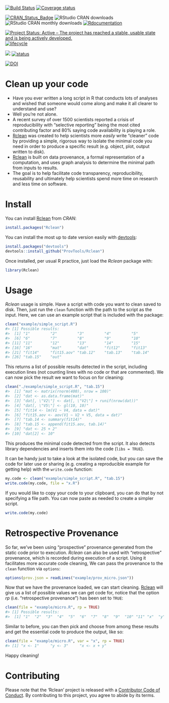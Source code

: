 
<!-- README.md is generated from README.Rmd. Please edit that file -->

<!-- # ijtiff  <img src="man/figures/logo.png" height="140" align="right"> -->

<!-- Code status -->

[![Build
Status](https://travis-ci.org/ProvTools/Rclean.svg?branch=master)](https://travis-ci.org/ProvTools/Rclean)
[![Coverage
status](https://codecov.io/gh/provtools/Rclean/branch/master/graph/badge.svg)](https://codecov.io/github/provtools/Rclean?branch=master)

<!-- R status -->

[![CRAN\_Status\_Badge](http://www.r-pkg.org/badges/version/Rclean)](https://cran.r-project.org/package=Rclean)
![RStudio CRAN
downloads](http://cranlogs.r-pkg.org/badges/grand-total/Rclean)
![RStudio CRAN monthly
downloads](http://cranlogs.r-pkg.org/badges/Rclean)
[![Rdocumentation](http://www.rdocumentation.org/badges/version/Rclean)](http://www.rdocumentation.org/packages/Rclean)

<!-- Dev status -->

[![Project Status: Active – The project has reached a stable, usable
state and is being actively
developed.](http://www.repostatus.org/badges/latest/active.svg)](http://www.repostatus.org/#active)
[![lifecycle](https://img.shields.io/badge/lifecycle-maturing-blue.svg)](https://www.tidyverse.org/lifecycle/#maturing)

<!-- Package Review -->

[![](https://badges.ropensci.org/327_status.svg)](https://github.com/ropensci/software-review/issues/327)
[![status](http://joss.theoj.org/papers/334d80d5508056dc6e7e17c6fd3ed5a6/status.svg)](http://joss.theoj.org/papers/334d80d5508056dc6e7e17c6fd3ed5a6)

<!-- Archiving -->

[![DOI](https://zenodo.org/badge/102645585.svg)](https://zenodo.org/badge/latestdoi/102645585)

# Clean up your code

  - Have you ever written a long script in R that conducts lots of
    analyses and wished that someone would come along and make it all
    clearer to understand and use?
  - Well you’re not alone.
  - A recent survey of over 1500 scientists reported a crisis of
    reproducibility with “selective reporting” being the most cited
    contributing factor and 80% saying code availability is playing a
    role.
  - [Rclean](https://github.com/ProvTools/Rclean) was created to help
    scientists more *easily* write “cleaner” code by providing a simple,
    rigorous way to isolate the minimal code you need in order to
    produce a specific result (e.g. object, plot, output written to
    disk).
  - [Rclean](https://github.com/ProvTools/Rclean) is built on data
    provenance, a formal representation of a computation, and uses graph
    analysis to determine the minimal path from inputs to results.
  - The goal is to help facilitate code transparency, reproducibility,
    reusability and ultimately help scientists spend more time on
    research and less time on software.

# Install

You can install
[Rclean](https://cran.r-project.org/web/packages/Rclean/) from *CRAN*:

``` r
install.packages("Rclean")
```

You can install the most up to date version easily with
[devtools](https://github.com/hadley/devtools):

``` r
install.packages("devtools")
devtools::install_github("ProvTools/Rclean")
```

Once installed, per usual R practice, just load the *Rclean* package
with:

``` r
library(Rclean)
```

# Usage

*Rclean* usage is simple. Have a script with code you want to clean
saved to disk. Then, just run the `clean` function with the path to the
script as the input. Here, we can use an example script that is included
with the package:

``` r
clean("example/simple_script.R")
#> [1] Possible results:
#>  [1] "1"         "2"         "3"         "4"         "5"        
#>  [6] "6"         "7"         "8"         "9"         "10"       
#> [11] "11"        "12"        "13"        "14"        "15"       
#> [16] "16"        "mat"       "dat"       "fit12"     "fit13"    
#> [21] "fit14"     "fit15.aov" "tab.12"    "tab.13"    "tab.14"   
#> [26] "tab.15"    "out"
```

This returns a list of possible results detected in the script,
including execution lines (not counting lines with no code or that are
commented). We can now pick the result we want to focus on for cleaning:

``` r
clean("./example/simple_script.R", "tab.15")
#>  [1] "mat <- matrix(rnorm(400), nrow = 100)"            
#>  [2] "dat <- as.data.frame(mat)"                        
#>  [3] "dat[, \"V2\"] <- dat[, \"V2\"] + runif(nrow(dat))"
#>  [4] "dat[, \"V5\"] <- gl(10, 10)"                      
#>  [5] "fit14 <- lm(V1 ~ V4, data = dat)"                 
#>  [6] "fit15.aov <- aov(V1 ~ V2 + V5, data = dat)"       
#>  [7] "tab.14 <- summary(fit14)"                         
#>  [8] "tab.15 <- append(fit15.aov, tab.14)"              
#>  [9] "dat <- 25 + 2"                                    
#> [10] "dat[2] <- 10"
```

This produces the minimal code detected from the script. It also detects
library dependencies and inserts them into the code (`libs = TRUE`).

It can be handy just to take a look at the isolated code, but you can
save the code for later use or sharing (e.g. creating a reproducible
example for getting help) with the `write.code` function:

``` r
my.code <- clean("example/simple_script.R", "tab.15")
write.code(my.code, file = "x.R")
```

If you would like to copy your code to your clipboard, you can do that
by not specifying a file path. You can now paste as needed to create a
simpler script.

``` r
write.code(my.code)
```

# Retrospective Provenance

So far, we’ve been using “prospective” provenance generated from the
static code prior to execution. *Rclean* can also be used with
“retrospective” provenance, which is recorded during execution of a
script. Using it facilitates more accurate code cleaning, We can pass
the provenance to the `clean` function via `options`:

``` r
options(prov.json = readLines("example/prov_micro.json"))
```

Now that we have the provenance loaded, we can start cleaning.
[Rclean](https://github.com/ProvTools/Rclean) will give us a list of
possible values we can get code for, notice that the option *rp*
(i.e. “retrospective provenance”) has been set to `TRUE`:

``` r
clean(file = "example/micro.R", rp = TRUE)
#> [1] Possible results:
#>  [1] "1"  "2"  "3"  "4"  "5"  "6"  "7"  "8"  "9"  "10" "11" "x"  "y"
```

Similar to before, you can then pick and choose from among these results
and get the essential code to produce the output, like so:

``` r
clean(file = "example/micro.R", var = "x", rp = TRUE)
#> [1] "x <- 1"     "y <- 3"     "x <- x + y"
```

Happy cleaning\!

# Contributing

Please note that the ‘Rclean’ project is released with a [Contributor
Code of Conduct](CODE_OF_CONDUCT.md). By contributing to this project,
you agree to abide by its terms.
